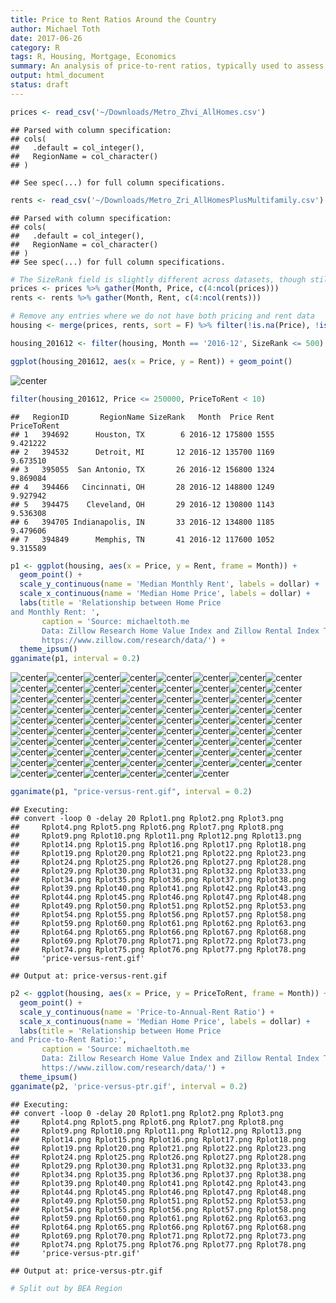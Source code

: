 ```yaml
---
title: Price to Rent Ratios Around the Country
author: Michael Toth
date: 2017-06-26
category: R
tags: R, Housing, Mortgage, Economics
summary: An analysis of price-to-rent ratios, typically used to assess the buy-vs-rent tradeoff, around the United States
output: html_document
status: draft
---
```





```r
prices <- read_csv('~/Downloads/Metro_Zhvi_AllHomes.csv')
```

```
## Parsed with column specification:
## cols(
##   .default = col_integer(),
##   RegionName = col_character()
## )
```

```
## See spec(...) for full column specifications.
```

```r
rents <- read_csv('~/Downloads/Metro_Zri_AllHomesPlusMultifamily.csv')
```

```
## Parsed with column specification:
## cols(
##   .default = col_integer(),
##   RegionName = col_character()
## )
## See spec(...) for full column specifications.
```

```r
# The SizeRank field is slightly different across datasets, though still valuable. I'm going to arbitrarily select the SizeRank from the prices data to keep
prices <- prices %>% gather(Month, Price, c(4:ncol(prices)))
rents <- rents %>% gather(Month, Rent, c(4:ncol(rents)))

# Remove any entries where we do not have both pricing and rent data
housing <- merge(prices, rents, sort = F) %>% filter(!is.na(Price), !is.na(Rent)) %>% mutate(PriceToRent = Price / (Rent * 12))

housing_201612 <- filter(housing, Month == '2016-12', SizeRank <= 500) 

ggplot(housing_201612, aes(x = Price, y = Rent)) + geom_point()
```

![center](/figures/housing_price_to_rent/load-1.png)

```r
filter(housing_201612, Price <= 250000, PriceToRent < 10)
```

```
##   RegionID       RegionName SizeRank   Month  Price Rent PriceToRent
## 1   394692      Houston, TX        6 2016-12 175800 1555    9.421222
## 2   394532      Detroit, MI       12 2016-12 135700 1169    9.673510
## 3   395055  San Antonio, TX       26 2016-12 156800 1324    9.869084
## 4   394466   Cincinnati, OH       28 2016-12 148800 1249    9.927942
## 5   394475    Cleveland, OH       29 2016-12 130800 1143    9.536308
## 6   394705 Indianapolis, IN       33 2016-12 134800 1185    9.479606
## 7   394849      Memphis, TN       41 2016-12 117600 1052    9.315589
```

```r
p1 <- ggplot(housing, aes(x = Price, y = Rent, frame = Month)) + 
  geom_point() +
  scale_y_continuous(name = 'Median Monthly Rent', labels = dollar) +
  scale_x_continuous(name = 'Median Home Price', labels = dollar) +
  labs(title = 'Relationship between Home Price 
and Monthly Rent: ',
       caption = 'Source: michaeltoth.me
       Data: Zillow Research Home Value Index and Zillow Rental Index Time Series Data
       https://www.zillow.com/research/data/') +
  theme_ipsum()
gganimate(p1, interval = 0.2)
```

![center](/figures/housing_price_to_rent/load-2.png)![center](/figures/housing_price_to_rent/load-3.png)![center](/figures/housing_price_to_rent/load-4.png)![center](/figures/housing_price_to_rent/load-5.png)![center](/figures/housing_price_to_rent/load-6.png)![center](/figures/housing_price_to_rent/load-7.png)![center](/figures/housing_price_to_rent/load-8.png)![center](/figures/housing_price_to_rent/load-9.png)![center](/figures/housing_price_to_rent/load-10.png)![center](/figures/housing_price_to_rent/load-11.png)![center](/figures/housing_price_to_rent/load-12.png)![center](/figures/housing_price_to_rent/load-13.png)![center](/figures/housing_price_to_rent/load-14.png)![center](/figures/housing_price_to_rent/load-15.png)![center](/figures/housing_price_to_rent/load-16.png)![center](/figures/housing_price_to_rent/load-17.png)![center](/figures/housing_price_to_rent/load-18.png)![center](/figures/housing_price_to_rent/load-19.png)![center](/figures/housing_price_to_rent/load-20.png)![center](/figures/housing_price_to_rent/load-21.png)![center](/figures/housing_price_to_rent/load-22.png)![center](/figures/housing_price_to_rent/load-23.png)![center](/figures/housing_price_to_rent/load-24.png)![center](/figures/housing_price_to_rent/load-25.png)![center](/figures/housing_price_to_rent/load-26.png)![center](/figures/housing_price_to_rent/load-27.png)![center](/figures/housing_price_to_rent/load-28.png)![center](/figures/housing_price_to_rent/load-29.png)![center](/figures/housing_price_to_rent/load-30.png)![center](/figures/housing_price_to_rent/load-31.png)![center](/figures/housing_price_to_rent/load-32.png)![center](/figures/housing_price_to_rent/load-33.png)![center](/figures/housing_price_to_rent/load-34.png)![center](/figures/housing_price_to_rent/load-35.png)![center](/figures/housing_price_to_rent/load-36.png)![center](/figures/housing_price_to_rent/load-37.png)![center](/figures/housing_price_to_rent/load-38.png)![center](/figures/housing_price_to_rent/load-39.png)![center](/figures/housing_price_to_rent/load-40.png)![center](/figures/housing_price_to_rent/load-41.png)![center](/figures/housing_price_to_rent/load-42.png)![center](/figures/housing_price_to_rent/load-43.png)![center](/figures/housing_price_to_rent/load-44.png)![center](/figures/housing_price_to_rent/load-45.png)![center](/figures/housing_price_to_rent/load-46.png)![center](/figures/housing_price_to_rent/load-47.png)![center](/figures/housing_price_to_rent/load-48.png)![center](/figures/housing_price_to_rent/load-49.png)![center](/figures/housing_price_to_rent/load-50.png)![center](/figures/housing_price_to_rent/load-51.png)![center](/figures/housing_price_to_rent/load-52.png)![center](/figures/housing_price_to_rent/load-53.png)![center](/figures/housing_price_to_rent/load-54.png)![center](/figures/housing_price_to_rent/load-55.png)![center](/figures/housing_price_to_rent/load-56.png)![center](/figures/housing_price_to_rent/load-57.png)![center](/figures/housing_price_to_rent/load-58.png)![center](/figures/housing_price_to_rent/load-59.png)![center](/figures/housing_price_to_rent/load-60.png)![center](/figures/housing_price_to_rent/load-61.png)![center](/figures/housing_price_to_rent/load-62.png)![center](/figures/housing_price_to_rent/load-63.png)![center](/figures/housing_price_to_rent/load-64.png)![center](/figures/housing_price_to_rent/load-65.png)![center](/figures/housing_price_to_rent/load-66.png)![center](/figures/housing_price_to_rent/load-67.png)![center](/figures/housing_price_to_rent/load-68.png)![center](/figures/housing_price_to_rent/load-69.png)![center](/figures/housing_price_to_rent/load-70.png)![center](/figures/housing_price_to_rent/load-71.png)![center](/figures/housing_price_to_rent/load-72.png)![center](/figures/housing_price_to_rent/load-73.png)![center](/figures/housing_price_to_rent/load-74.png)![center](/figures/housing_price_to_rent/load-75.png)![center](/figures/housing_price_to_rent/load-76.png)![center](/figures/housing_price_to_rent/load-77.png)![center](/figures/housing_price_to_rent/load-78.png)![center](/figures/housing_price_to_rent/load-79.png)

```r
gganimate(p1, "price-versus-rent.gif", interval = 0.2)
```

```
## Executing: 
## convert -loop 0 -delay 20 Rplot1.png Rplot2.png Rplot3.png
##     Rplot4.png Rplot5.png Rplot6.png Rplot7.png Rplot8.png
##     Rplot9.png Rplot10.png Rplot11.png Rplot12.png Rplot13.png
##     Rplot14.png Rplot15.png Rplot16.png Rplot17.png Rplot18.png
##     Rplot19.png Rplot20.png Rplot21.png Rplot22.png Rplot23.png
##     Rplot24.png Rplot25.png Rplot26.png Rplot27.png Rplot28.png
##     Rplot29.png Rplot30.png Rplot31.png Rplot32.png Rplot33.png
##     Rplot34.png Rplot35.png Rplot36.png Rplot37.png Rplot38.png
##     Rplot39.png Rplot40.png Rplot41.png Rplot42.png Rplot43.png
##     Rplot44.png Rplot45.png Rplot46.png Rplot47.png Rplot48.png
##     Rplot49.png Rplot50.png Rplot51.png Rplot52.png Rplot53.png
##     Rplot54.png Rplot55.png Rplot56.png Rplot57.png Rplot58.png
##     Rplot59.png Rplot60.png Rplot61.png Rplot62.png Rplot63.png
##     Rplot64.png Rplot65.png Rplot66.png Rplot67.png Rplot68.png
##     Rplot69.png Rplot70.png Rplot71.png Rplot72.png Rplot73.png
##     Rplot74.png Rplot75.png Rplot76.png Rplot77.png Rplot78.png
##     'price-versus-rent.gif'
```

```
## Output at: price-versus-rent.gif
```

```r
p2 <- ggplot(housing, aes(x = Price, y = PriceToRent, frame = Month)) + 
  geom_point() +
  scale_y_continuous(name = 'Price-to-Annual-Rent Ratio') +
  scale_x_continuous(name = 'Median Home Price', labels = dollar) +
  labs(title = 'Relationship between Home Price 
and Price-to-Rent Ratio:',
       caption = 'Source: michaeltoth.me
       Data: Zillow Research Home Value Index and Zillow Rental Index Time Series Data
       https://www.zillow.com/research/data/') +
  theme_ipsum()
gganimate(p2, 'price-versus-ptr.gif', interval = 0.2)
```

```
## Executing: 
## convert -loop 0 -delay 20 Rplot1.png Rplot2.png Rplot3.png
##     Rplot4.png Rplot5.png Rplot6.png Rplot7.png Rplot8.png
##     Rplot9.png Rplot10.png Rplot11.png Rplot12.png Rplot13.png
##     Rplot14.png Rplot15.png Rplot16.png Rplot17.png Rplot18.png
##     Rplot19.png Rplot20.png Rplot21.png Rplot22.png Rplot23.png
##     Rplot24.png Rplot25.png Rplot26.png Rplot27.png Rplot28.png
##     Rplot29.png Rplot30.png Rplot31.png Rplot32.png Rplot33.png
##     Rplot34.png Rplot35.png Rplot36.png Rplot37.png Rplot38.png
##     Rplot39.png Rplot40.png Rplot41.png Rplot42.png Rplot43.png
##     Rplot44.png Rplot45.png Rplot46.png Rplot47.png Rplot48.png
##     Rplot49.png Rplot50.png Rplot51.png Rplot52.png Rplot53.png
##     Rplot54.png Rplot55.png Rplot56.png Rplot57.png Rplot58.png
##     Rplot59.png Rplot60.png Rplot61.png Rplot62.png Rplot63.png
##     Rplot64.png Rplot65.png Rplot66.png Rplot67.png Rplot68.png
##     Rplot69.png Rplot70.png Rplot71.png Rplot72.png Rplot73.png
##     Rplot74.png Rplot75.png Rplot76.png Rplot77.png Rplot78.png
##     'price-versus-ptr.gif'
```

```
## Output at: price-versus-ptr.gif
```


```r
# Split out by BEA Region
```
